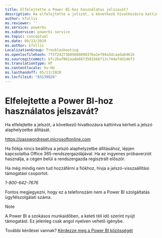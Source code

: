 ```yaml
---
title: Elfelejtette a Power BI-hoz használatos jelszavát?
description: Ha elfelejtette a jelszót, a következő hivatkozásra kattintva kérheti a jelszó alaphelyzetbe állítását.
author: kfollis
ms.reviewer: ''
ms.service: powerbi
ms.subservice: powerbi-service
ms.topic: conceptual
ms.date: 09/13/2019
ms.author: kfollis
LocalizationGroup: Troubleshooting
ms.openlocfilehash: 7f5f24273b05666098376a2ef04a5dcaada6461b
ms.sourcegitcommit: bfc2baf862aade6873501566f13c744efdd146f3
ms.translationtype: HT
ms.contentlocale: hu-HU
ms.lasthandoff: 05/13/2020
ms.locfileid: "83139826"
---
```

# <a name="forgot-your-password-for-power-bi"></a>Elfelejtette a Power BI-hoz használatos jelszavát?

Ha elfelejtette a jelszót, a következő hivatkozásra kattintva kérheti a jelszó alaphelyzetbe állítását.

<https://passwordreset.microsoftonline.com>

Ha fiókja nincs beállítva a jelszó alaphelyzetbe állításához, lépjen kapcsolatba Office 365-rendszergazdájával. Ha az ingyenes próbaverziót használja, a cégen belül a rendszergazda regisztrált először.

Ha még mindig nem tud hozzáférni a fiókhoz, hívja a jelszó-visszaállítási támogatási csoportot.

*1-800-642-7676*

Fontos megjegyezni, hogy ez a telefonszám nem a Power BI szolgáltatás ügyfélszolgálati száma.

> [!NOTE]
> A Power BI a szokásos munkaidőben, a keleti téli idő szerint nyújt támogatást. Ez jelenleg csak angol nyelven vehető igénybe.

További kérdései vannak? [Kérdezze meg a Power BI közösségét](https://community.powerbi.com/)
